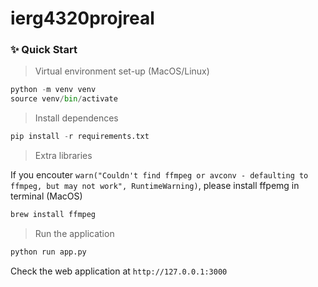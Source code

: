 # ierg4320projreal

### ✨ Quick Start

> Virtual environment set-up (MacOS/Linux)

```python
python -m venv venv
source venv/bin/activate
```

> Install dependences

```python
pip install -r requirements.txt
```

> Extra libraries

If you encouter `warn("Couldn't find ffmpeg or avconv - defaulting to ffmpeg, but may not work", RuntimeWarning)`, please install ffpemg in terminal (MacOS) 
```python
brew install ffmpeg
```


> Run the application

```python
python run app.py
```
Check the web application at `http://127.0.0.1:3000`


